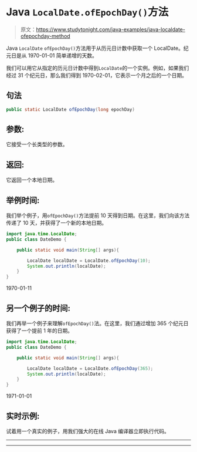 # Java `LocalDate.ofEpochDay()`方法

> 原文：<https://www.studytonight.com/java-examples/java-localdate-ofepochday-method>

Java `LocalDate` `ofEpochDay()`方法用于从历元日计数中获取一个 LocalDate。纪元日是从 1970-01-01 简单递增的天数。

我们可以用它从指定的历元日计数中得到`LocalDate`的一个实例。例如，如果我们经过 31 个纪元日，那么我们得到 1970-02-01，它表示一个月之后的一个日期。

## 句法

```java
public static LocalDate ofEpochDay(long epochDay)
```

## 参数:

它接受一个长类型的参数。

## 返回:

它返回一个本地日期。

## 举例时间:

我们举个例子，用`ofEpochDay()`方法提前 10 天得到日期。在这里，我们向该方法传递了 10 天，并获得了一个新的本地日期。

```java
import java.time.LocalDate;
public class DateDemo {

	public static void main(String[] args){  

		LocalDate localDate = LocalDate.ofEpochDay(10);
		System.out.println(localDate);		
	}
}
```

1970-01-11

## 另一个例子的时间:

我们再举一个例子来理解`ofEpochDay()`法。在这里，我们通过增加 365 个纪元日获得了一个提前 1 年的日期。

```java
import java.time.LocalDate;
public class DateDemo {

	public static void main(String[] args){  

		LocalDate localDate = LocalDate.ofEpochDay(365);
		System.out.println(localDate);		
	}
}
```

1971-01-01

## 实时示例:

试着用一个真实的例子，用我们强大的在线 Java 编译器立即执行代码。

* * *

* * *